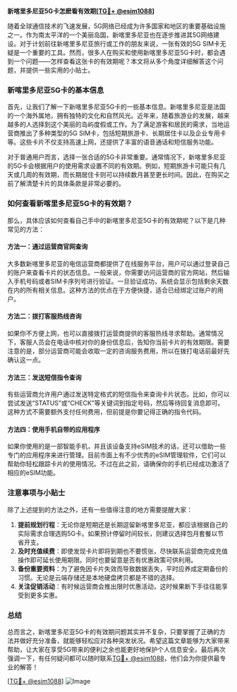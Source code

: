 **新喀里多尼亚5G卡怎麽看有效期[[TG💪+ @esim1088](https://t.me/s/esim1088)]**

随着全球通信技术的飞速发展，5G网络已经成为许多国家和地区的重要基础设施之一。作为南太平洋的一个美丽岛国，新喀里多尼亚也在逐步推进其5G网络建设。对于计划前往新喀里多尼亚旅行或工作的朋友来说，一张有效的5G SIM卡无疑是一个重要的工具。然而，很多人在购买和使用新喀里多尼亚5G卡时，都会遇到一个问题——怎样查看这张卡的有效期呢？本文将从多个角度详细解答这个问题，并提供一些实用的小贴士。

### 新喀里多尼亚5G卡的基本信息

首先，让我们了解一下新喀里多尼亚5G卡的一些基本信息。新喀里多尼亚是法国的一个海外属地，拥有独特的文化和自然风光。近年来，随着旅游业的发展，越来越多的人选择到这个美丽的岛屿度假或工作。为了满足游客和居民的需求，当地运营商推出了多种类型的5G SIM卡，包括短期旅游卡、长期居住卡以及企业专用卡等。这些卡片不仅支持高速上网，还提供了丰富的语音通话和短信服务功能。

对于普通用户而言，选择一张合适的5G卡非常重要。通常情况下，新喀里多尼亚的5G卡会根据用户的使用需求设置不同的有效期。例如，短期旅游卡可能只有几天或几周的有效期，而长期居住卡则可以持续数月甚至更长时间。因此，在购买之前了解清楚卡片的具体条款是非常必要的。

### 如何查看新喀里多尼亚5G卡的有效期？

那么，具体应该如何查看自己手中的新喀里多尼亚5G卡的有效期呢？以下是几种常见的方法：

#### 方法一：通过运营商官网查询
大多数新喀里多尼亚的电信运营商都提供了在线服务平台，用户可以通过登录自己的账户来查看卡片的状态信息。一般来说，你需要访问运营商的官方网站，然后输入手机号码或者SIM卡序列号进行验证。一旦验证成功，系统会显示包括剩余天数在内的所有相关信息。这种方法的优点在于方便快捷，适合已经绑定过账户的用户。

#### 方法二：拨打客服热线咨询
如果你不方便上网，也可以直接拨打运营商提供的客服热线寻求帮助。通常情况下，客服人员会在电话中核对你的身份信息后，告知你当前卡片的有效期限。需要注意的是，部分运营商可能会收取一定的咨询服务费用，所以在拨打电话前最好先确认这一点。

#### 方法三：发送短信指令查询
有些运营商允许用户通过发送特定格式的短信指令来查询卡片状态。比如，你可以尝试发送“STATUS”或“CHECK”等关键词到指定号码，然后等待回复消息即可。这种方式不需要额外支付任何费用，但前提是你要记得正确的指令代码。

#### 方法四：使用手机自带的应用程序
如果你使用的是一部智能手机，并且该设备支持eSIM技术的话，还可以借助一些专门的应用程序来进行管理。目前市面上有不少优秀的eSIM管理软件，它们可以帮助你轻松跟踪卡片的使用情况。不过在此之前，请确保你的手机已经成功激活了相应的eSIM功能。

### 注意事项与小贴士

除了上述提到的方法之外，还有一些值得注意的地方需要提醒大家：

1. **提前规划行程**：无论你是短期还是长期逗留新喀里多尼亚，都应该根据自己的实际需求合理选购5G卡。如果预计停留时间较长，则建议选择包月套餐以节省开支。
2. **及时充值续费**：即使发现卡片即将到期也不要慌张，尽快联系运营商完成充值操作即可延长使用期限。同时也要留意是否有优惠政策可供利用。
3. **备份重要资料**：为了避免因卡片失效而导致数据丢失，平时应养成定期备份的习惯。无论是云端存储还是本地硬盘拷贝都是不错的选择。
4. **关注促销活动**：有时候运营商会推出限时优惠活动，这时候果断下手往往能享受到更多实惠。

### 总结

总而言之，新喀里多尼亚5G卡的有效期问题其实并不复杂，只要掌握了正确的方法并做好充分准备，就能够轻松应对各种突发状况。希望这篇文章能够为大家带来帮助，让大家在享受5G带来的便利之余也能更好地保护个人信息安全。最后再次强调一下，有任何疑问都可以随时联系[TG💪+ @esim1088](https://t.me/s/esim1088)，他们会为你提供最专业的解答！

[[TG💪+ @esim1088](https://t.me/s/esim1088)] ![Image](https://i.postimg.cc/4NQfJmqS/Snipaste-2025-05-13-00-14-12.png)